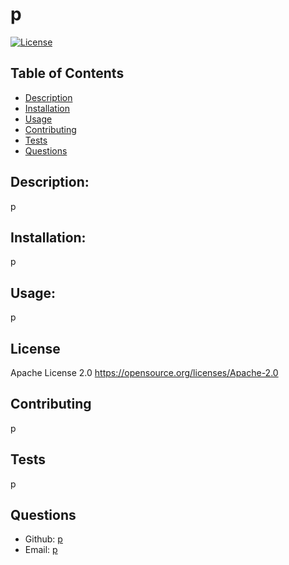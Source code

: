 # p
  
  [![License](https://img.shields.io/badge/License-Apache_2.0-blue.svg)](https://opensource.org/licenses/Apache-2.0)
  
  
  ## Table of Contents
  - [Description](#description)
  - [Installation](#installation)
  - [Usage](#usage)
  - [Contributing](#contributing)
  - [Tests](#tests)
  - [Questions](#questions)

  ## Description:
  p
  ## Installation:
  p
  ## Usage:
  p
  ## License
  Apache License 2.0
  https://opensource.org/licenses/Apache-2.0
  ## Contributing
  p
  ## Tests
  p
  ## Questions
  - Github: [p](https://github.com/p)
  - Email: [p](mailto:user@example.com)